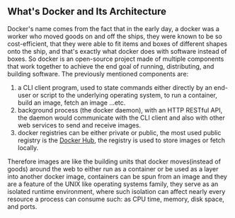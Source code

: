 ## What's Docker and Its Architecture

Docker's name comes from the fact that in the early day, a docker was a worker who moved goods on and off the ships, they were known to be so cost-efficient, that they were able to fit items and boxes of different shapes onto the ship,
and that's exactly what docker does with software instead of boxes. So docker is an open-source project made of multiple 
components that work together to achieve the end goal of running, distributing, and building software. The previously mentioned components are:

  1. a CLI client program, used to state commands either directly by an end-user or script to the underlying
  operating system, to run a container, build an image, fetch an image ...etc.
  2. background process (the docker daemon), with an HTTP RESTful API, the daemon would communicate with the CLI
  client and also with other web services to send and receive images.
  3. docker registries can be either private or public, the most used public registry is the [Docker Hub](https://hub.docker.com/),
  the registry is used to store images or fetch locally.

Therefore images are like the building units that docker moves(instead of goods) around the web to either run as a container or be used as a layer into 
another docker image, containers can be spun from an image and they are a feature of the UNIX like operating systems family,
they serve as an isolated runtime environment, where such isolation can affect nearly every resource a process can consume 
such: as CPU time, memory, disk space, and ports.
